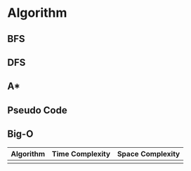 # Algorithm


## BFS

## DFS


## A*

## Pseudo Code


## Big-O

| Algorithm | Time Complexity | Space Complexity |
| --------- | --------------- | ---------------- |
|           |                 |                  |
